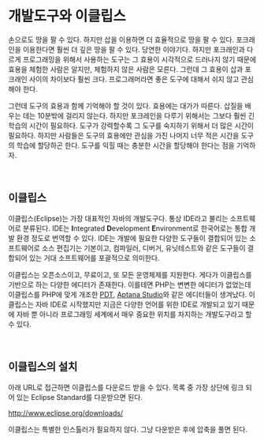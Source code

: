 # 개발도구와 이클립스
손으로도 땅을 팔 수 있다. 하지만 삽을 이용하면 더 효율적으로 땅을 팔 수 있다. 포크래인을 이용한다면 훨씬 더 깊은 땅을 팔 수 있다. 당연한 이야기다. 하지만 포크래인과 다르게 프로그래밍을 위해서 사용하는 도구는 그 효용이 시각적으로 드러나지 않기 때문에 효용을 체험한 사람은 알지만, 체험하지 않은 사람은 모른다. 그런데 그 효용이 삽과 포크래인 사이의 차이보다 훨씬 크다. 프로그래머라면 좋은 도구에 대해서 쉬지 않고 관심해야 한다.

그런데 도구의 효용과 함께 기억해야 할 것이 있다. 효용에는 대가가 따른다. 삽질을 배우는 데는 10분밖에 걸리지 않는다. 하지만 포크레인을 다루기 위해서는 그보다 훨씬 긴 학습의 시간이 필요하다. 도구가 강력할수록 그 도구를 숙지하기 위해서 더 많은 시간이 필요하다. 하지만 사람들은 도구의 효용에만 관심을 가진 나머지 너무 적은 시간을 도구의 학습에 할당하곤 한다. 도구를 익힐 때는 충분한 시간을 할당해야 한다는 점을 기억하자.

</br>

## 이클립스
이클립스(Eclipse)는 가장 대표적인 자바의 개발도구다. 통상 IDE라고 불리는 소프트웨어로 분류된다. IDE는 **I**ntegrated **D**evelopment **E**nvironment로 한국어로는 통합 개발 환경 정도로 번역할 수 있다. IDE는 개발에 필요한 다양한 도구들이 결합되어 있는 소프트웨어로 소스 편집기는 기본이고, 컴파일러, 디버거, 유닛테스트와 같은 도구들이 결합되어 있는 거대 소프트웨어를 포괄적으로 의미한다.

이클립스는 오픈소스이고, 무료이고, 또 모든 운영체제를 지원한다. 게다가 이클립스를 기반으로 하는 다양한 에디터가 존재한다. 이를테면 PHP는 변변한 에디터가 없었는데 이클립스를 PHP에 맞게 개조한 [PDT](https://projects.eclipse.org/projects/tools.pdt), [Aptana Studio](http://www.aptana.com/)와 같은 에디터들이 생겨났다. 이클립스는 자바 IDE로 시작했지만 지금은 다양한 언어를 위한 IDE로 개발되고 있기 때문에 자바 뿐 아니라 프로그래밍 세계에서 매우 중요한 위치를 차지하는 개발도구라고 할 수 있다.

</br>

## 이클립스의 설치
아래 URL로 접근하면 이클립스를 다운로드 받을 수 있다. 목록 중 가장 상단에 링크 되어 있는 Eclipse Standard를 다운받으면 된다.

http://www.eclipse.org/downloads/

이클립스는 특별한 인스톨러가 필요하지 않다. 그냥 다운받은 후에 압축을 풀면 된다.